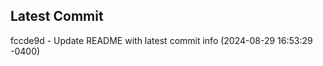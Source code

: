 
## Latest Commit
fccde9d - Update README with latest commit info (2024-08-29 16:53:29 -0400) <Yunxi-Zhou>
